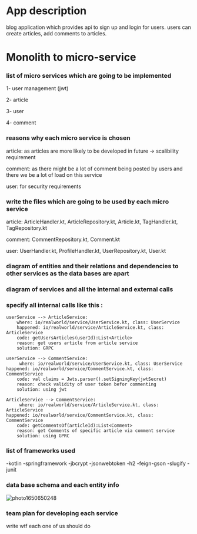 # App description

blog application which provides api to sign up and login for users.
users can create articles, add comments to articles. 

# Monolith to micro-service 

### list of micro services which are going to be implemented

1- user management (jwt)


2- article


3- user


4- comment

### reasons why each micro service is chosen 

article: as articles are more likely to be developed in future -> scalibility requirement


comment: as there might be a lot of comment being posted by users and there we be a lot of load on this service


user: for security requirements 

### write the files which are going to be used by each micro service

article: ArticleHandler.kt, ArticleRepository.kt, Article.kt, TagHandler.kt, TagRepository.kt


comment: CommentRepository.kt, Comment.kt


user: UserHandler.kt, ProfileHandler.kt, UserRepository.kt, User.kt


### diagram of entities and their relations and dependencies to other services as the data bases are apart

### diagram of services and all the internal and external calls

### specify all internal calls like this :

    userService --> ArticleService:
	    where: io/realworld/service/UserService.kt, class: UserService
	    happened: io/realworld/service/ArticleService.kt, class: ArticleService
	    code: getUsersArticles(userId):List<Article> 
	    reason: get users article from article service
	    solution: GRPC 

    userService --> CommentService:
      	 where: io/realworld/service/UserService.kt, class: UserService
	happened: io/realworld/service/CommentService.kt, class: CommentService
        code: val claims = Jwts.parser().setSigningKey(jwtSecret)
        reason: check validity of user token befor commenting
        solution: using jwt 

    ArticleService --> CommentService:
      	 where: io/realworld/service/ArticleService.kt, class: ArticleService
	happened: io/realworld/service/CommentService.kt, class: CommentService
        code: getCommentsOf(articleId):List<Comment>
        reason: get Comments of specific article via comment service
        solution: using GPRC
	
	
### list of frameworks used
-kotlin
-springframework
-jbcrypt
-jsonwebtoken
-h2
-feign-gson
-slugify
-junit

### data base schema and each entity info


![photo1650650248](https://user-images.githubusercontent.com/45733433/164769225-b8bf0f4a-440b-41fd-8242-05dc672b82f2.jpeg)


 

### team plan for developing each service
write wtf each one of us should do
